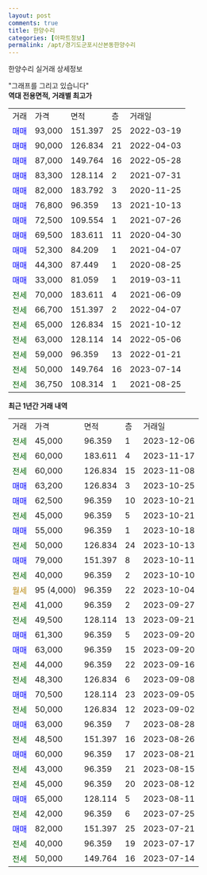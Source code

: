 ```yaml
---
layout: post
comments: true
title: 한양수리
categories: [아파트정보]
permalink: /apt/경기도군포시산본동한양수리
---
```


한양수리 실거래 상세정보

<script type="text/javascript">
  google.charts.load('current', {'packages':['line', 'corechart']});
  google.charts.setOnLoadCallback(drawChart);

  function drawChart() {
    var data = new google.visualization.DataTable();
    data.addColumn('date', '거래일');
    data.addColumn('number', "매매");
    data.addColumn('number', "전세");
    data.addColumn('number', "전매");

    data.addRows([[new Date(Date.parse("2023-12-06")), null, 45000, null], [new Date(Date.parse("2023-11-17")), null, 60000, null], [new Date(Date.parse("2023-11-08")), null, 60000, null], [new Date(Date.parse("2023-10-25")), 63200, null, null], [new Date(Date.parse("2023-10-21")), 62500, null, null], [new Date(Date.parse("2023-10-21")), null, 45000, null], [new Date(Date.parse("2023-10-18")), 55000, null, null], [new Date(Date.parse("2023-10-13")), null, 50000, null], [new Date(Date.parse("2023-10-11")), 79000, null, null], [new Date(Date.parse("2023-10-10")), null, 40000, null], [new Date(Date.parse("2023-10-04")), null, null, null], [new Date(Date.parse("2023-09-27")), null, 41000, null], [new Date(Date.parse("2023-09-21")), null, 49500, null], [new Date(Date.parse("2023-09-20")), 61300, null, null], [new Date(Date.parse("2023-09-20")), 63000, null, null], [new Date(Date.parse("2023-09-16")), null, 44000, null], [new Date(Date.parse("2023-09-08")), null, 48300, null], [new Date(Date.parse("2023-09-05")), 70500, null, null], [new Date(Date.parse("2023-09-02")), null, 50000, null], [new Date(Date.parse("2023-08-28")), 63000, null, null], [new Date(Date.parse("2023-08-26")), null, 48500, null], [new Date(Date.parse("2023-08-21")), 60000, null, null], [new Date(Date.parse("2023-08-15")), null, 43000, null], [new Date(Date.parse("2023-08-12")), null, 45000, null], [new Date(Date.parse("2023-08-11")), 65000, null, null], [new Date(Date.parse("2023-07-25")), null, 42000, null], [new Date(Date.parse("2023-07-21")), 82000, null, null], [new Date(Date.parse("2023-07-17")), null, 40000, null], [new Date(Date.parse("2023-07-14")), null, 50000, null]]);

    var options = {
      hAxis: {
        format: 'yyyy/MM/dd'
      },    
      lineWidth: 0,
      pointsVisible: true,    
      title: '최근 1년간 유형별 실거래가 분포',
      legend: { position: 'bottom' }
    };

    var formatter = new google.visualization.NumberFormat({pattern:'###,###'} );
    formatter.format(data, 1);
    formatter.format(data, 2);
    
    setTimeout(function() {
        var chart = new google.visualization.LineChart(document.getElementById('columnchart_material'));
        chart.draw(data, (options));
        document.getElementById('loading').style.display = 'none';
    }, 200);
  }
</script>


<div id="loading" style="z-index:20; display: block; margin-left: 0px">"그래프를 그리고 있습니다"</div>
<div id="columnchart_material" style="width: 95%; margin-left: 0px; display: block"></div>
<!-- contents start -->
<b>역대 전용면적, 거래별 최고가</b>
<table class="sortable">
    <tr>
      <td>거래</td>
      <td>가격</td>
      <td>면적</td>
      <td>층</td>
      <td>거래일</td>
    </tr>
        <tr>
          <td><a style="color: blue">매매</a></td>
          <td>93,000</td>
          <td>151.397</td>
          <td>25</td>
          <td>2022-03-19</td>
        </tr>            <tr>
          <td><a style="color: blue">매매</a></td>
          <td>90,000</td>
          <td>126.834</td>
          <td>21</td>
          <td>2022-04-03</td>
        </tr>            <tr>
          <td><a style="color: blue">매매</a></td>
          <td>87,000</td>
          <td>149.764</td>
          <td>16</td>
          <td>2022-05-28</td>
        </tr>            <tr>
          <td><a style="color: blue">매매</a></td>
          <td>83,300</td>
          <td>128.114</td>
          <td>2</td>
          <td>2021-07-31</td>
        </tr>            <tr>
          <td><a style="color: blue">매매</a></td>
          <td>82,000</td>
          <td>183.792</td>
          <td>3</td>
          <td>2020-11-25</td>
        </tr>            <tr>
          <td><a style="color: blue">매매</a></td>
          <td>76,800</td>
          <td>96.359</td>
          <td>13</td>
          <td>2021-10-13</td>
        </tr>            <tr>
          <td><a style="color: blue">매매</a></td>
          <td>72,500</td>
          <td>109.554</td>
          <td>1</td>
          <td>2021-07-26</td>
        </tr>            <tr>
          <td><a style="color: blue">매매</a></td>
          <td>69,500</td>
          <td>183.611</td>
          <td>11</td>
          <td>2020-04-30</td>
        </tr>            <tr>
          <td><a style="color: blue">매매</a></td>
          <td>52,300</td>
          <td>84.209</td>
          <td>1</td>
          <td>2021-04-07</td>
        </tr>            <tr>
          <td><a style="color: blue">매매</a></td>
          <td>44,300</td>
          <td>87.449</td>
          <td>1</td>
          <td>2020-08-25</td>
        </tr>            <tr>
          <td><a style="color: blue">매매</a></td>
          <td>33,000</td>
          <td>81.059</td>
          <td>1</td>
          <td>2019-03-11</td>
        </tr>        
        <tr>
              <td><a style="color: darkgreen">전세</a></td>
              <td>70,000</td>
              <td>183.611</td>
              <td>4</td>
              <td>2021-06-09</td>
            </tr>            <tr>
              <td><a style="color: darkgreen">전세</a></td>
              <td>66,700</td>
              <td>151.397</td>
              <td>2</td>
              <td>2022-04-07</td>
            </tr>            <tr>
              <td><a style="color: darkgreen">전세</a></td>
              <td>65,000</td>
              <td>126.834</td>
              <td>15</td>
              <td>2021-10-12</td>
            </tr>            <tr>
              <td><a style="color: darkgreen">전세</a></td>
              <td>63,000</td>
              <td>128.114</td>
              <td>14</td>
              <td>2022-05-06</td>
            </tr>            <tr>
              <td><a style="color: darkgreen">전세</a></td>
              <td>59,000</td>
              <td>96.359</td>
              <td>13</td>
              <td>2022-01-21</td>
            </tr>            <tr>
              <td><a style="color: darkgreen">전세</a></td>
              <td>50,000</td>
              <td>149.764</td>
              <td>16</td>
              <td>2023-07-14</td>
            </tr>            <tr>
              <td><a style="color: darkgreen">전세</a></td>
              <td>36,750</td>
              <td>108.314</td>
              <td>1</td>
              <td>2021-08-25</td>
            </tr>        
    
</table>

<b>최근 1년간 거래 내역</b>

<table class="sortable">
    <tr>
      <td>거래</td>
      <td>가격</td>
      <td>면적</td>
      <td>층</td>
      <td>거래일</td>
    </tr>
    <tr>
      <td><a style="color: darkgreen">전세</a></td>
      <td>45,000</td>
      <td>96.359</td>
      <td>1</td>
      <td>2023-12-06</td>
    </tr>          <tr>
      <td><a style="color: darkgreen">전세</a></td>
      <td>60,000</td>
      <td>183.611</td>
      <td>4</td>
      <td>2023-11-17</td>
    </tr>          <tr>
      <td><a style="color: darkgreen">전세</a></td>
      <td>60,000</td>
      <td>126.834</td>
      <td>15</td>
      <td>2023-11-08</td>
    </tr>          <tr>
      <td><a style="color: blue">매매</a></td>
      <td>63,200</td>
      <td>126.834</td>
      <td>3</td>
      <td>2023-10-25</td>
    </tr>          <tr>
      <td><a style="color: blue">매매</a></td>
      <td>62,500</td>
      <td>96.359</td>
      <td>10</td>
      <td>2023-10-21</td>
    </tr>          <tr>
      <td><a style="color: darkgreen">전세</a></td>
      <td>45,000</td>
      <td>96.359</td>
      <td>5</td>
      <td>2023-10-21</td>
    </tr>          <tr>
      <td><a style="color: blue">매매</a></td>
      <td>55,000</td>
      <td>96.359</td>
      <td>1</td>
      <td>2023-10-18</td>
    </tr>          <tr>
      <td><a style="color: darkgreen">전세</a></td>
      <td>50,000</td>
      <td>126.834</td>
      <td>24</td>
      <td>2023-10-13</td>
    </tr>          <tr>
      <td><a style="color: blue">매매</a></td>
      <td>79,000</td>
      <td>151.397</td>
      <td>8</td>
      <td>2023-10-11</td>
    </tr>          <tr>
      <td><a style="color: darkgreen">전세</a></td>
      <td>40,000</td>
      <td>96.359</td>
      <td>2</td>
      <td>2023-10-10</td>
    </tr>          <tr>
      <td><a style="color: darkgoldenrod">월세</a></td>
      <td>95 (4,000)</td>
      <td>96.359</td>
      <td>22</td>
      <td>2023-10-04</td>
    </tr>          <tr>
      <td><a style="color: darkgreen">전세</a></td>
      <td>41,000</td>
      <td>96.359</td>
      <td>2</td>
      <td>2023-09-27</td>
    </tr>          <tr>
      <td><a style="color: darkgreen">전세</a></td>
      <td>49,500</td>
      <td>128.114</td>
      <td>13</td>
      <td>2023-09-21</td>
    </tr>          <tr>
      <td><a style="color: blue">매매</a></td>
      <td>61,300</td>
      <td>96.359</td>
      <td>5</td>
      <td>2023-09-20</td>
    </tr>          <tr>
      <td><a style="color: blue">매매</a></td>
      <td>63,000</td>
      <td>96.359</td>
      <td>15</td>
      <td>2023-09-20</td>
    </tr>          <tr>
      <td><a style="color: darkgreen">전세</a></td>
      <td>44,000</td>
      <td>96.359</td>
      <td>22</td>
      <td>2023-09-16</td>
    </tr>          <tr>
      <td><a style="color: darkgreen">전세</a></td>
      <td>48,300</td>
      <td>126.834</td>
      <td>6</td>
      <td>2023-09-08</td>
    </tr>          <tr>
      <td><a style="color: blue">매매</a></td>
      <td>70,500</td>
      <td>128.114</td>
      <td>23</td>
      <td>2023-09-05</td>
    </tr>          <tr>
      <td><a style="color: darkgreen">전세</a></td>
      <td>50,000</td>
      <td>126.834</td>
      <td>12</td>
      <td>2023-09-02</td>
    </tr>          <tr>
      <td><a style="color: blue">매매</a></td>
      <td>63,000</td>
      <td>96.359</td>
      <td>7</td>
      <td>2023-08-28</td>
    </tr>          <tr>
      <td><a style="color: darkgreen">전세</a></td>
      <td>48,500</td>
      <td>151.397</td>
      <td>16</td>
      <td>2023-08-26</td>
    </tr>          <tr>
      <td><a style="color: blue">매매</a></td>
      <td>60,000</td>
      <td>96.359</td>
      <td>17</td>
      <td>2023-08-21</td>
    </tr>          <tr>
      <td><a style="color: darkgreen">전세</a></td>
      <td>43,000</td>
      <td>96.359</td>
      <td>21</td>
      <td>2023-08-15</td>
    </tr>          <tr>
      <td><a style="color: darkgreen">전세</a></td>
      <td>45,000</td>
      <td>96.359</td>
      <td>20</td>
      <td>2023-08-12</td>
    </tr>          <tr>
      <td><a style="color: blue">매매</a></td>
      <td>65,000</td>
      <td>128.114</td>
      <td>5</td>
      <td>2023-08-11</td>
    </tr>          <tr>
      <td><a style="color: darkgreen">전세</a></td>
      <td>42,000</td>
      <td>96.359</td>
      <td>6</td>
      <td>2023-07-25</td>
    </tr>          <tr>
      <td><a style="color: blue">매매</a></td>
      <td>82,000</td>
      <td>151.397</td>
      <td>25</td>
      <td>2023-07-21</td>
    </tr>          <tr>
      <td><a style="color: darkgreen">전세</a></td>
      <td>40,000</td>
      <td>96.359</td>
      <td>19</td>
      <td>2023-07-17</td>
    </tr>          <tr>
      <td><a style="color: darkgreen">전세</a></td>
      <td>50,000</td>
      <td>149.764</td>
      <td>16</td>
      <td>2023-07-14</td>
    </tr>      </table>
<!-- contents end -->    


